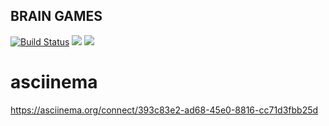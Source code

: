 ## BRAIN GAMES

[![Build Status](https://github.com/AndreyMishuk/python-project-lvl1/actions/workflows/python-package.yml/badge.svg?branch=master)](https://github.com/AndreyMishuk/python-project-lvl1/actions/workflows/python-package.yml/)
<a href="https://codeclimate.com/github/AndreyMishuk/python-project-lvl1/maintainability"><img src="https://api.codeclimate.com/v1/badges/e5255199409f9f2937b3/maintainability" /></a>
<a href="https://codeclimate.com/github/codeclimate/codeclimate/test_coverage"><img src="https://api.codeclimate.com/v1/badges/a99a88d28ad37a79dbf6/test_coverage" /></a>


# asciinema
https://asciinema.org/connect/393c83e2-ad68-45e0-8816-cc71d3fbb25d
